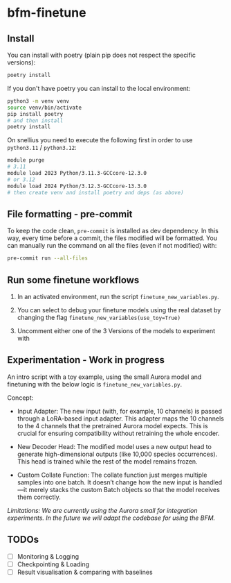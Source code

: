 # bfm-finetune

## Install

You can install with poetry (plain pip does not respect the specific versions):

```bash
poetry install
```

If you don't have poetry you can install to the local environment:

```bash
python3 -m venv venv
source venv/bin/activate
pip install poetry
# and then install
poetry install
```

On snellius you need to execute the following first in order to use `python3.11` / `python3.12`:

```bash
module purge
# 3.11
module load 2023 Python/3.11.3-GCCcore-12.3.0
# or 3.12
module load 2024 Python/3.12.3-GCCcore-13.3.0
# then create venv and install poetry and deps (as above)
```

## File formatting - pre-commit

To keep the code clean, `pre-commit` is installed as dev dependency. In this way, every time before a commit, the files modified will be formatted.
You can manually run the command on all the files (even if not modified) with:

```bash
pre-commit run --all-files
```

## Run some finetune workflows

1) In an activated environment, run the script `finetune_new_variables.py`. 

2) You can select to debug your finetune models using the real dataset by changing the flag `finetune_new_variables(use_toy=True)` 

3) Uncomment either one of the 3 Versions of the models to experiment with


## Experimentation - Work in progress

An intro script with a toy example, using the small Aurora model and finetuning with the below logic is `finetune_new_variables.py`.

Concept:
- Input Adapter:
The new input (with, for example, 10 channels) is passed through a LoRA-based input adapter. This adapter maps the 10 channels to the 4 channels that the pretrained Aurora model expects. This is crucial for ensuring compatibility without retraining the whole encoder.

- New Decoder Head:
The modified model uses a new output head to generate high-dimensional outputs (like 10,000 species occurrences). This head is trained while the rest of the model remains frozen.

- Custom Collate Function:
The collate function just merges multiple samples into one batch. It doesn’t change how the new input is handled—it merely stacks the custom Batch objects so that the model receives them correctly.

*Limitations: We are currently using the Aurora small for integration experiments. In the future we will adapt the codebase for using the BFM.*

## TODOs

* [ ] Monitoring & Logging
* [ ] Checkpointing & Loading
* [ ] Result visualisation & comparing with baselines